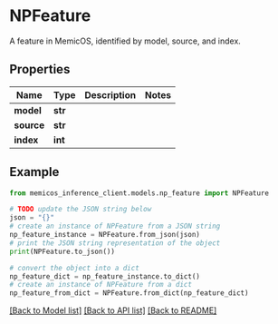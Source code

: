 # NPFeature

A feature in MemicOS, identified by model, source, and index.

## Properties

Name | Type | Description | Notes
------------ | ------------- | ------------- | -------------
**model** | **str** |  | 
**source** | **str** |  | 
**index** | **int** |  | 

## Example

```python
from memicos_inference_client.models.np_feature import NPFeature

# TODO update the JSON string below
json = "{}"
# create an instance of NPFeature from a JSON string
np_feature_instance = NPFeature.from_json(json)
# print the JSON string representation of the object
print(NPFeature.to_json())

# convert the object into a dict
np_feature_dict = np_feature_instance.to_dict()
# create an instance of NPFeature from a dict
np_feature_from_dict = NPFeature.from_dict(np_feature_dict)
```
[[Back to Model list]](../README.md#documentation-for-models) [[Back to API list]](../README.md#documentation-for-api-endpoints) [[Back to README]](../README.md)


